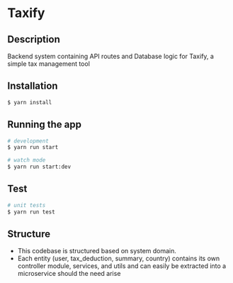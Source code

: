 # Taxify

## Description

Backend system containing API routes and Database logic for Taxify, a simple tax management tool

## Installation

```bash
$ yarn install
```

## Running the app

```bash
# development
$ yarn run start

# watch mode
$ yarn run start:dev
```

## Test

```bash
# unit tests
$ yarn run test
```

## Structure
- This codebase is structured based on system domain.
- Each entity (user, tax_deduction, summary, country) contains its own controller module, services, and utils and can easily be extracted into a microservice should the need arise
